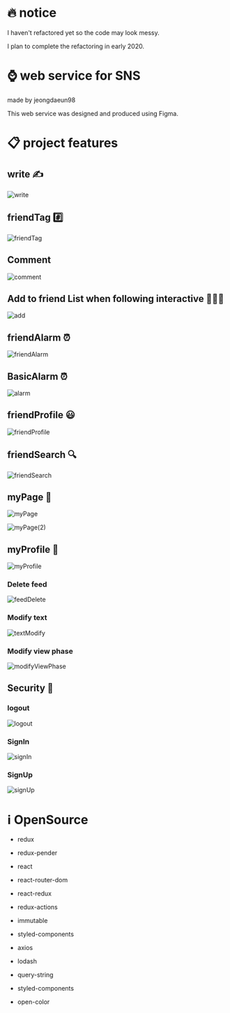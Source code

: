 # 🔥 notice

I haven't refactored yet so the code may look messy.


I plan to complete the refactoring in early 2020.


# ⌚ web service for SNS
made by jeongdaeun98


This web service was designed and produced using Figma.


# 📋 project features


## write ✍️

![write](./write.PNG)

## friendTag #️⃣

![friendTag](./friendTag.PNG)

## Comment

![comment](./comment.PNG)

## Add to friend List when following interactive 🧑‍🤝‍🧑

![add](./addToFriendListWhenFollowingInteractive.PNG)

## friendAlarm ⏰

![friendAlarm](./friendAlarm.PNG)

## BasicAlarm ⏰

![alarm](./Alarm.PNG)


## friendProfile 😃

![friendProfile](./friendProfile.PNG)

## friendSearch 🔍

![friendSearch](./friendSearch.PNG)


## myPage 📄

![myPage](./myPage.PNG)

![myPage(2)](./myage(2).PNG)

## myProfile 🙍
 
![myProfile](./myProfile.PNG)

### Delete feed

![feedDelete](./feedDelete.PNG)

### Modify text 

![textModify](./textModify.PNG)

### Modify view phase

![modifyViewPhase](./viewPhaseModify.PNG)


## Security 🔑

### logout

![logout](./logout.PNG)
 
### SignIn

![signIn](./signIn.PNG)
 
### SignUp

![signUp](./signUp.PNG)



# ℹ️ OpenSource

- redux

- redux-pender

- react

- react-router-dom

- react-redux

- redux-actions

- immutable

- styled-components

- axios

- lodash

- query-string

- styled-components

- open-color
